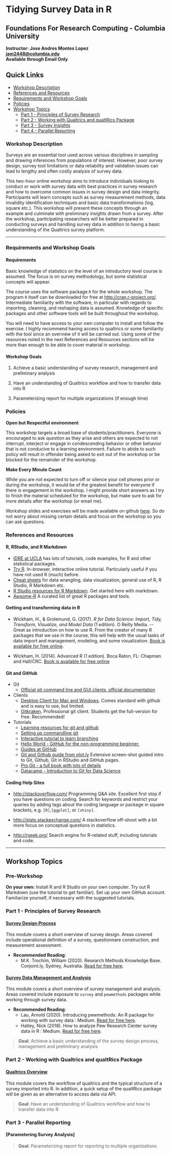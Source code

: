 Tidying Survey Data in R
======================

Foundations For Research Computing - Columbia University
--------------------------------

**Instructor: Jose Andres Montes Lopez**  
**[jam2448@columbia.edu](jam2448@columbia.edu)**  
**Available through Email Only**  
 
Quick Links
-----------

-   [Workshop Description](#workshop-description)
-   [References and Resources](#references-and-resources)
-   [Requirements and Workshop Goals](#requirements-and-workshop-goals)
-   [Policies](#policies)
-   [Workshop Topics](#workshop-topics)
    -   [Part 1 - Principles of Survey Research](#part-1---principles-of-survey-research)
    -   [Part 2 - Working with Qualtrics and qualtRics Package](#part-2---working-with-qualtrics-and-qualtrics-package)
    -   [Part 3 - Survey Insights](#part-3---survey-insights)
    -   [Part 4 - Parallel Reporting](#part-4---parallel-Reporting)

### Workshop Description

Surveys are an essential tool used across various disciplines in sampling and drawing inferences from populations of interest. However, poor survey design, survey tool limitations or data reliability and validation issues can lead to lengthy and often costly analysis of survey data.

This two-hour online workshop aims to introduce individuals looking to conduct or work with survey data with best practices in survey research and how to overcome common issues in survey design and data integrity. Participants will learn concepts such as survey measurement methods, data invalidity identification techniques and basic data transformations (log, square etc.). This workshop will present these concepts through an example and culminate with preliminary insights drawn from a survey. After the workshop, participating researchers will be better prepared in conducting surveys and handling survey data in addition to havng a basic understanding of the Qualtrics survey platform.

------------------------------------------------------------------------

### Requirements and Workshop Goals

#### Requirements

Basic knowledge of statistics on the level of an introductory level course is assumed. The focus is on survey methodology, but some statistical concepts will appear.

The course uses the software package `R` for the whole workshop. The program `R` itself can be downloaded for free at <http://cran.r-project.org/>. Intermediate familiarity with the software, in particular with regards to importing, cleaning, and reshaping data is assumed. Knowledge of specific packages and other software tools will be built throughout the workshop.

You will need to have access to your own computer to install and follow the exercise. I highly recommend having access to qualtrics or some familiarity with the tool since an overview of it will be carried out. Using some of the resources noted in the next References and Resources sections will be more than enough to be able to cover material in workshop.

#### Workshop Goals

1.  Achieve a basic understanding of survey research, management and preliminary analysis

2.  Have an understanding of Qualtrics workflow and how to transfer data into R

3.  Parameterizing report for multiple organizations (if enough time)

### Policies

**Open but Respectful environment**

This workshop targets a broad base of students/practitioners. Everyone is encouraged to ask question as they arise and others are expected to not interrupt, interject or engage in condescending behavior or other behavior that is not conducive to a learning environment. Failure to abide to such policy will result in offender being asked to exit out of the workshop or be blocked for the remainder of the workshop.

**Make Every Minute Count**

While you are not expected to turn off or silence your cell phones prior or during the workshop, it would be of the greatest benefit for everyone if there is engagement in the workshop. I might provide short answers as I try to finish the material scheduled for the workshop, but make sure to ask for more details after the workshop (or email me).

Workshop slides and exercises will be made available on github [here](https://github.com/joseandresmontes?tab=repositories). 
So do not worry about missing certain details and focus on the workshop so you can ask questions. 

### References and Resources

#### R, RStudio, and R Markdown

-   [IDRE at UCLA](http://www.ats.ucla.edu/stat/r/) has lots of tutorials, code examples, for R and other statistical packages.
-   [Try R](http://tryr.codeschool.com). In-browser, interactive online tutorial. Particularly useful if you have not used R (much) before.
-   [Cheat sheets](https://www.rstudio.com/resources/cheatsheets/) for data wrangling, data visualization, general use of R, R Studio, R Markdown etc.
-   [R Studio resources for R Markdown](http://rmarkdown.rstudio.com/). Get started here with markdown.
-   [Awsome-R](https://awesome-r.com) A curated list of great R packages and tools.

#### Getting and transforming data in R

-   Wickham, H., & Grolemund, G. (2017). *R for Data Science: Import, Tidy, Transform, Visualize, and Model Data* (1 edition). O Reilly Media. -- Great as introduction on how to use R. From the creator of many R packages that we use in the course, this will help with the usual tasks of data import and management, modeling, and some visualization. [Book is available for free online](http://r4ds.had.co.nz/).

-   Wickham, H. (2014). Advanced R (1 edition). Boca Raton, FL: Chapman and Hall/CRC. [Book is available for free online](http://adv-r.had.co.nz/)

#### Git and GitHub

-   Git
    -   [Official git command line and GUI clients, official documentation](https://git-scm.com/)
-   Clients
    -   [Desktop Client for Mac and Windows](https://desktop.github.com/). Comes standard with github and is easy to use, but limited.
    -   [Gitkraken](https://www.gitkraken.com/student-resources). Professional git client. Students get the full-version for free. Recommended!
-   Tutorials
    -   [Learning resources for git and github](https://help.github.com/en/articles/git-and-github-learning-resources)
    -   [Setting up commandline git](https://help.github.com/articles/set-up-git/)
    -   [Interactive tutorial to learn branching](https://learngitbranching.js.org/)
    -   [Hello World - GitHub for the non-programming beginner.](https://guides.github.com/activities/hello-world/)
    -   [Guides at GitHub](https://guides.github.com/)
    -   [Git and Github guide from plot.ly](https://plot.ly/r/github-getting-started-for-data-scientists/) Extensive screen-shot guided intro to Git, Github, Git in RStudio and GitHub pages.
    -   [Pro Git - a full book with lots of details](https://git-scm.com/book/en/v2)
    -   [Datacamp - Introduction to Git for Data Science](https://www.datacamp.com/courses/introduction-to-git-for-data-science)

#### Coding Help Sites

-   <http://stackoverflow.com/> Programming Q&A site. Excellent first stop if you have questions on coding. Search for keywords and restrict your queries by adding tags about the coding language or package in square brackets, e.g. `[R]`,`[ggplot]`, or `[shiny]`.

-   <http://stats.stackexchange.com/> A stackoverflow off-shoot with a bit more focus on conceptual questions in statistics.

-   <http://rseek.org/> Search engine for R-related stuff, including tutorials and code.

------------------------------------------------------------------------

Workshop Topics
--------------

### Pre-Workshop 

**On your own:**
Install R and R Studio on your own computer. Try out R Markdown (use the tutorial to get familiar).
Set up your own GitHub account. Familiarize yourself, if necessary with the suggested tutorials.

### Part 1 - Principles of Survey Research

#### [Survey Design Process](survey_research.html)

This module covers a short overview of survey design. Areas covered include operational definition of a survey, questionnare construction, and measurement assessment.

-   **Recommended Reading**:
    -   M.K. Trochim, William (2020). Research Methods Knowledge Base. Conjoint.ly, Sydney, Australia. [Read for free here](https://conjointly.com/kb/).

#### [Survey Data Management and Analysis](survey_data_management_and_analysis.html)

This module covers a short overview of survey management and analysis. Areas covered include exposure to `survey` and `pewmethods` packages while working through survey data.

-   **Recommended Reading**:
    -   Lau, Arnold (2020). Introducing pewmethods: An R package for working with survey data : Medium. 
    [Read for free here](https://medium.com/pew-research-center-decoded/introducing-pewmethods-an-r-package-for-working-with-survey-data-97601a250a46).
    -   Hatley, Nick (2018). How to analyze Pew Research Center survey data in R : Medium. 
    [Read for free here](https://medium.com/pew-research-center-decoded/introducing-pewmethods-an-r-package-for-working-with-survey-data-97601a250a46).

> **Goal**: Achieve a basic understanding of the survey design process, management and preliminary analysis

### Part 2 - Working with Qualtrics and qualtRics Package

#### [Qualtrics Overview](qualtrics_overview.html)

This module covers the workflow of qualtrics and the typical structure of a survey imported into R. In addition,
a quick setup of the qualtRics package will be given as an alternative to access data via API.

> **Goal**: Have an understanding of Qualtrics workflow and how to transfer data into R

### Part 3 - Parallel Reporting

#### [Parametering Survey Analysis]

> **Goal**: Parameterizing report for reporting to multiple organizations
